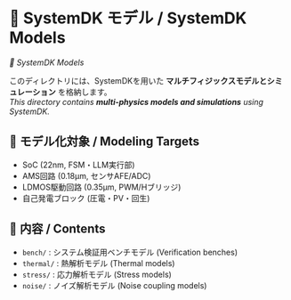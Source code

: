 # 🧭 SystemDK モデル / SystemDK Models
*🧭 SystemDK Models*

このディレクトリには、SystemDKを用いた **マルチフィジックスモデルとシミュレーション** を格納します。  
*This directory contains **multi-physics models and simulations** using SystemDK.*

## 🔬 モデル化対象 / Modeling Targets
- SoC (22nm, FSM・LLM実行部)
- AMS回路 (0.18µm, センサAFE/ADC)
- LDMOS駆動回路 (0.35µm, PWM/Hブリッジ)
- 自己発電ブロック (圧電・PV・回生)

## 📂 内容 / Contents
- `bench/` : システム検証用ベンチモデル (Verification benches)
- `thermal/` : 熱解析モデル (Thermal models)
- `stress/` : 応力解析モデル (Stress models)
- `noise/` : ノイズ解析モデル (Noise coupling models)
